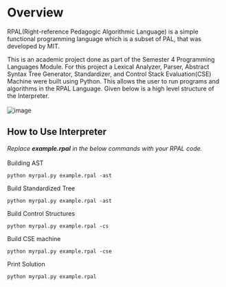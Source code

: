 # Overview

RPAL(Right-reference Pedagogic Algorithmic Language) is a simple functional programming 
language which is a subset of PAL, that was developed by MIT.

This is an academic project done as part of the Semester 4 Programming Languages Module. For 
this project a Lexical Analyzer, Parser, Abstract Syntax Tree Generator, Standardizer, and 
Control Stack Evaluation(CSE) Machine were built using Python. This allows the user to run 
programs and algorithms in the RPAL Language. Given below is a high level structure of the 
Interpreter. <br><br>
![image](https://github.com/user-attachments/assets/11073862-f2b2-4e78-9dca-62394246718b)

## How to Use Interpreter
*Replace **example.rpal** in the below commands with your RPAL code.* <br><br>
Building AST 
```
python myrpal.py example.rpal -ast

```

Build Standardized Tree 
```
python myrpal.py example.rpal -ast

```

Build Control Structures 
```
python myrpal.py example.rpal -cs

```

Build CSE machine 
```
python myrpal.py example.rpal -cse

```

Print Solution 
```
python myrpal.py example.rpal

```
